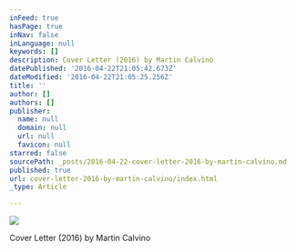 ```yaml
---
inFeed: true
hasPage: true
inNav: false
inLanguage: null
keywords: []
description: Cover Letter (2016) by Martin Calvino
datePublished: '2016-04-22T21:05:42.673Z'
dateModified: '2016-04-22T21:05:25.256Z'
title: ''
author: []
authors: []
publisher:
  name: null
  domain: null
  url: null
  favicon: null
starred: false
sourcePath: _posts/2016-04-22-cover-letter-2016-by-martin-calvino.md
published: true
url: cover-letter-2016-by-martin-calvino/index.html
_type: Article

---
```

![](https://the-grid-user-content.s3-us-west-2.amazonaws.com/3700396d-5d61-4d7d-923f-aabd7db9cfec.png)

Cover Letter (2016) by Martin Calvino